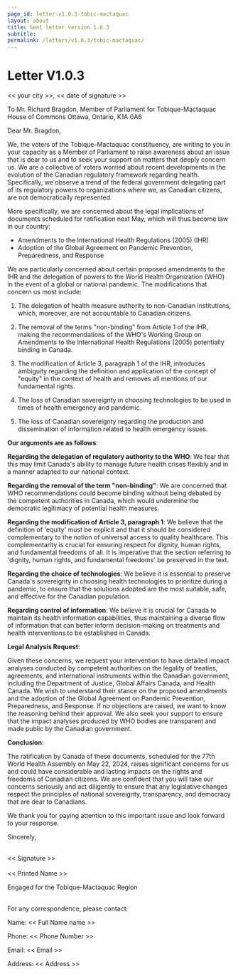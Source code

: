 ```yaml
---
page_id: letter-v1.0.3-tobic-mactaquac
layout: about
title: Sent letter version 1.0.3
subtitle: 
permalink: /letters/v1.0.3/tobic-mactaquac/
---
```


# Letter V1.0.3


<< your city >>, << date of signature >>

To Mr. Richard Bragdon, Member of Parliament for Tobique-Mactaquac
House of Commons
Ottawa, Ontario, K1A 0A6


Dear Mr. Bragdon,

We, the voters of the Tobique-Mactaquac constituency, are writing to you in your capacity as a Member of Parliament to raise awareness about an issue that is dear to us and to seek your support on matters that deeply concern us. We are a collective of voters worried about recent developments in the evolution of the Canadian regulatory framework regarding health. Specifically, we observe a trend of the federal government delegating part of its regulatory powers to organizations where we, as Canadian citizens, are not democratically represented.


More specifically, we are concerned about the legal implications of documents scheduled for ratification next May, which will thus become law in our country:

- Amendments to the International Health Regulations (2005) (IHR)
- Adoption of the Global Agreement on Pandemic Prevention, Preparedness, and Response


We are particularly concerned about certain proposed amendments to the IHR and the delegation of powers to the World Health Organization (WHO) in the event of a global or national pandemic. The modifications that concern us most include:

1. The delegation of health measure authority to non-Canadian institutions, which, moreover, are not accountable to Canadian citizens.

2. The removal of the terms "non-binding" from Article 1 of the IHR, making the recommendations of the WHO's Working Group on Amendments to the International Health Regulations (2005) potentially binding in Canada.

3. The modification of Article 3, paragraph 1 of the IHR, introduces ambiguity regarding the definition and application of the concept of "equity" in the context of health and removes all mentions of our fundamental rights.

4. The loss of Canadian sovereignty in choosing technologies to be used in times of health emergency and pandemic.

5. The loss of Canadian sovereignty regarding the production and dissemination of information related to health emergency issues.


**Our arguments are as follows**:

**Regarding the delegation of regulatory authority to the WHO**: We fear that this may limit Canada's ability to manage future health crises flexibly and in a manner adapted to our national context.

**Regarding the removal of the term "non-binding"**: We are concerned that WHO recommendations could become binding without being debated by the competent authorities in Canada, which would undermine the democratic legitimacy of potential health measures.

**Regarding the modification of Article 3, paragraph 1**: We believe that the definition of 'equity' must be explicit and that it should be considered complementary to the notion of universal access to quality healthcare. This complementarity is crucial for ensuring respect for dignity, human rights, and fundamental freedoms of all. It is imperative that the section referring to 'dignity, human rights, and fundamental freedoms' be preserved in the text.

**Regarding the choice of technologies**: We believe it is essential to preserve Canada's sovereignty in choosing health technologies to prioritize during a pandemic, to ensure that the solutions adopted are the most suitable, safe, and effective for the Canadian population.

**Regarding control of information**: We believe it is crucial for Canada to maintain its health information capabilities, thus maintaining a diverse flow of information that can better inform decision-making on treatments and health interventions to be established in Canada.


**Legal Analysis Request**:

Given these concerns, we request your intervention to have detailed impact analyses conducted by competent authorities on the legality of treaties, agreements, and international instruments within the Canadian government, including the Department of Justice, Global Affairs Canada, and Health Canada. We wish to understand their stance on the proposed amendments and the adoption of the Global Agreement on Pandemic Prevention, Preparedness, and Response. If no objections are raised, we want to know the reasoning behind their approval. We also seek your support to ensure that the impact analyses produced by WHO bodies are transparent and made public by the Canadian government.


**Conclusion**:

The ratification by Canada of these documents, scheduled for the 77th World Health Assembly on May 22, 2024, raises significant concerns for us and could have considerable and lasting impacts on the rights and freedoms of Canadian citizens. We are confident that you will take our concerns seriously and act diligently to ensure that any legislative changes respect the principles of national sovereignty, transparency, and democracy that are dear to Canadians.

 
We thank you for paying attention to this important issue and look forward to your response.


Sincerely,


<br>
<< Signature >>
<br>

<br>
<< Printed Name >>

Engaged for the Tobique-Mactaquac Region

<br>
For any correspondence, please contact:

Name: << Full Name name >>

Phone: << Phone Number >>

Email: << Email >>

Address: << Address >>

